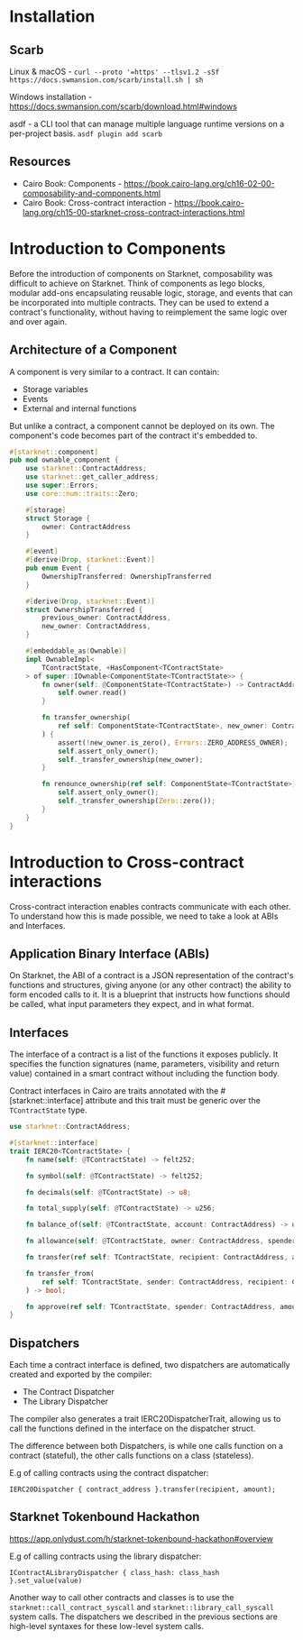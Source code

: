 # Installation

## Scarb
Linux & macOS - `curl --proto '=https' --tlsv1.2 -sSf https://docs.swmansion.com/scarb/install.sh | sh`

Windows installation - https://docs.swmansion.com/scarb/download.html#windows

​asdf​ - a CLI tool that can manage multiple language runtime versions on a per-project basis. `asdf plugin add scarb`

## Resources 
- Cairo Book: Components - https://book.cairo-lang.org/ch16-02-00-composability-and-components.html
- Cairo Book: Cross-contract interaction - https://book.cairo-lang.org/ch15-00-starknet-cross-contract-interactions.html

# Introduction to Components
Before the introduction of components on Starknet, composability was difficult to achieve on Starknet.
Think of components as lego blocks, modular add-ons encapsulating reusable logic, storage, and events that can be incorporated into multiple contracts. They can be used to extend a contract's functionality, without having to reimplement the same logic over and over again.

## Architecture of a Component
A component is very similar to a contract. It can contain:
- Storage variables
- Events
- External and internal functions
  
But unlike a contract, a component cannot be deployed on its own. The component's code becomes part of the contract it's embedded to.

```rust
#[starknet::component]
pub mod ownable_component {
    use starknet::ContractAddress;
    use starknet::get_caller_address;
    use super::Errors;
    use core::num::traits::Zero;

    #[storage]
    struct Storage {
        owner: ContractAddress
    }

    #[event]
    #[derive(Drop, starknet::Event)]
    pub enum Event {
        OwnershipTransferred: OwnershipTransferred
    }

    #[derive(Drop, starknet::Event)]
    struct OwnershipTransferred {
        previous_owner: ContractAddress,
        new_owner: ContractAddress,
    }

    #[embeddable_as(Ownable)]
    impl OwnableImpl<
        TContractState, +HasComponent<TContractState>
    > of super::IOwnable<ComponentState<TContractState>> {
        fn owner(self: @ComponentState<TContractState>) -> ContractAddress {
            self.owner.read()
        }

        fn transfer_ownership(
            ref self: ComponentState<TContractState>, new_owner: ContractAddress
        ) {
            assert(!new_owner.is_zero(), Errors::ZERO_ADDRESS_OWNER);
            self.assert_only_owner();
            self._transfer_ownership(new_owner);
        }

        fn renounce_ownership(ref self: ComponentState<TContractState>) {
            self.assert_only_owner();
            self._transfer_ownership(Zero::zero());
        }
    }
}
```

# Introduction to Cross-contract interactions
Cross-contract interaction enables contracts communicate with each other. To understand how this is made possible, we need to take a look at ABIs and Interfaces.

## Application Binary Interface (ABIs)
On Starknet, the ABI of a contract is a JSON representation of the contract's functions and structures, giving anyone (or any other contract) the ability to form encoded calls to it. It is a blueprint that instructs how functions should be called, what input parameters they expect, and in what format.

## Interfaces
The interface of a contract is a list of the functions it exposes publicly. It specifies the function signatures (name, parameters, visibility and return value) contained in a smart contract without including the function body.


Contract interfaces in Cairo are traits annotated with the #[starknet::interface] attribute and this trait must be generic over the `TContractState` type.

```rust
use starknet::ContractAddress;

#[starknet::interface]
trait IERC20<TContractState> {
    fn name(self: @TContractState) -> felt252;

    fn symbol(self: @TContractState) -> felt252;

    fn decimals(self: @TContractState) -> u8;

    fn total_supply(self: @TContractState) -> u256;

    fn balance_of(self: @TContractState, account: ContractAddress) -> u256;

    fn allowance(self: @TContractState, owner: ContractAddress, spender: ContractAddress) -> u256;

    fn transfer(ref self: TContractState, recipient: ContractAddress, amount: u256) -> bool;

    fn transfer_from(
        ref self: TContractState, sender: ContractAddress, recipient: ContractAddress, amount: u256
    ) -> bool;

    fn approve(ref self: TContractState, spender: ContractAddress, amount: u256) -> bool;
}
```

## Dispatchers
Each time a contract interface is defined, two dispatchers are automatically created and exported by the compiler:

- The Contract Dispatcher
- The Library Dispatcher
  
The compiler also generates a trait IERC20DispatcherTrait, allowing us to call the functions defined in the interface on the dispatcher struct.

The difference between both Dispatchers, is while one calls function on a contract (stateful), the other calls functions on a class (stateless).

E.g of calling contracts using the contract dispatcher:
```
IERC20Dispatcher { contract_address }.transfer(recipient, amount);
```

## Starknet Tokenbound Hackathon
https://app.onlydust.com/h/starknet-tokenbound-hackathon#overview

E.g of calling contracts using the library dispatcher:
```
IContractALibraryDispatcher { class_hash: class_hash }.set_value(value)
```

Another way to call other contracts and classes is to use the `starknet::call_contract_syscall` and `starknet::library_call_syscall` system calls. The dispatchers we described in the previous sections are high-level syntaxes for these low-level system calls.
